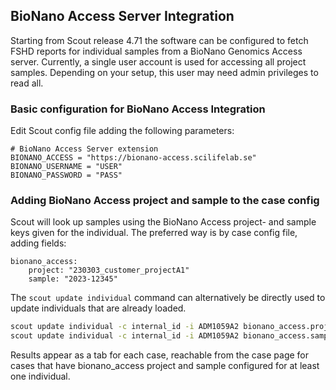 ## BioNano Access Server Integration
Starting from Scout release 4.71 the software can be configured to fetch FSHD reports for individual samples from a BioNano Genomics Access server.
Currently, a single user account is used for accessing all project samples. Depending on your setup, this user may need admin privileges to read all.

### Basic configuration for BioNano Access Integration
Edit Scout config file adding the following parameters:
```
# BioNano Access Server extension
BIONANO_ACCESS = "https://bionano-access.scilifelab.se"
BIONANO_USERNAME = "USER"
BIONANO_PASSWORD = "PASS"
```

### Adding BioNano Access project and sample to the case config
Scout will look up samples using the BioNano Access project- and sample keys given for the individual.
The preferred way is by case config file, adding fields:
```
bionano_access:
    project: "230303_customer_projectA1"
    sample: "2023-12345"
```

The `scout update individual` command can alternatively be directly used to update individuals that are already loaded.
```bash
scout update individual -c internal_id -i ADM1059A2 bionano_access.project 230303_customer_projectA1
scout update individual -c internal_id -i ADM1059A2 bionano_access.sample 2023-12345
```

Results appear as a tab for each case, reachable from the case page for cases that have bionano_access project and sample configured for at least one individual.

